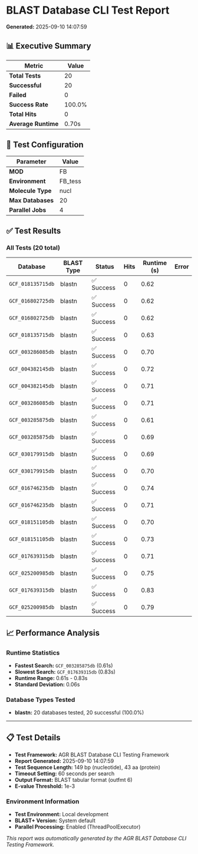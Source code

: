 # BLAST Database CLI Test Report

**Generated:** 2025-09-10 14:07:59

## 📊 Executive Summary

| Metric | Value |
|--------|-------|
| **Total Tests** | 20 |
| **Successful** | 20 |
| **Failed** | 0 |
| **Success Rate** | 100.0% |
| **Total Hits** | 0 |
| **Average Runtime** | 0.70s |

## 🎯 Test Configuration

| Parameter | Value |
|-----------|-------|
| **MOD** | FB |
| **Environment** | FB_tess |
| **Molecule Type** | nucl |
| **Max Databases** | 20 |
| **Parallel Jobs** | 4 |

## ✅ Test Results

### All Tests (20 total)

| Database | BLAST Type | Status | Hits | Runtime (s) | Error |
|----------|------------|---------|------|-------------|-------|
| `GCF_018135715db` | blastn | ✅ Success | 0 | 0.62 |  |
| `GCF_016802725db` | blastn | ✅ Success | 0 | 0.62 |  |
| `GCF_016802725db` | blastn | ✅ Success | 0 | 0.62 |  |
| `GCF_018135715db` | blastn | ✅ Success | 0 | 0.63 |  |
| `GCF_003286085db` | blastn | ✅ Success | 0 | 0.70 |  |
| `GCF_004382145db` | blastn | ✅ Success | 0 | 0.72 |  |
| `GCF_004382145db` | blastn | ✅ Success | 0 | 0.71 |  |
| `GCF_003286085db` | blastn | ✅ Success | 0 | 0.71 |  |
| `GCF_003285875db` | blastn | ✅ Success | 0 | 0.61 |  |
| `GCF_003285875db` | blastn | ✅ Success | 0 | 0.69 |  |
| `GCF_030179915db` | blastn | ✅ Success | 0 | 0.69 |  |
| `GCF_030179915db` | blastn | ✅ Success | 0 | 0.70 |  |
| `GCF_016746235db` | blastn | ✅ Success | 0 | 0.74 |  |
| `GCF_016746235db` | blastn | ✅ Success | 0 | 0.71 |  |
| `GCF_018151105db` | blastn | ✅ Success | 0 | 0.70 |  |
| `GCF_018151105db` | blastn | ✅ Success | 0 | 0.73 |  |
| `GCF_017639315db` | blastn | ✅ Success | 0 | 0.71 |  |
| `GCF_025200985db` | blastn | ✅ Success | 0 | 0.75 |  |
| `GCF_017639315db` | blastn | ✅ Success | 0 | 0.83 |  |
| `GCF_025200985db` | blastn | ✅ Success | 0 | 0.79 |  |

## 📈 Performance Analysis

### Runtime Statistics
- **Fastest Search:** `GCF_003285875db` (0.61s)
- **Slowest Search:** `GCF_017639315db` (0.83s)
- **Runtime Range:** 0.61s - 0.83s
- **Standard Deviation:** 0.06s

### Database Types Tested
- **blastn:** 20 databases tested, 20 successful (100.0%)

---

## 📋 Test Details

- **Test Framework:** AGR BLAST Database CLI Testing Framework
- **Report Generated:** 2025-09-10 14:07:59
- **Test Sequence Length:** 149 bp (nucleotide), 43 aa (protein)
- **Timeout Setting:** 60 seconds per search
- **Output Format:** BLAST tabular format (outfmt 6)
- **E-value Threshold:** 1e-3

### Environment Information
- **Test Environment:** Local development
- **BLAST+ Version:** System default
- **Parallel Processing:** Enabled (ThreadPoolExecutor)

*This report was automatically generated by the AGR BLAST Database CLI Testing Framework.*
